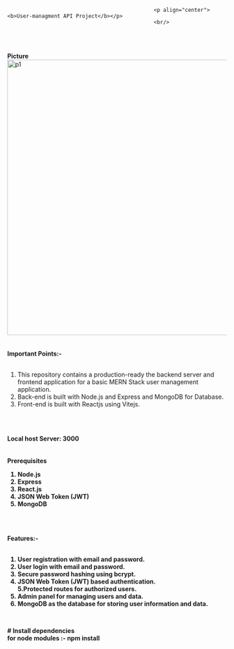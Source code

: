                                                   <p align="center"><b>User-managment API Project</b></p>
                                                   <br/>
 <br/>
 <br/>

 <b>Picture</b>
<img width="632" alt="p1" src="https://github.com/jatinjangid452/jatin_project/assets/112458590/ef2a58a6-a388-417e-aef6-8cdc4b97920a">
<br/>
<br/>
<br/>
 <b>Important Points:-</b><br/><br/>
1. This repository contains a production-ready the backend server and frontend application for a basic MERN Stack user management application. <br/>
2. Back-end is built with Node.js and Express and MongoDB for Database. <br/>
3. Front-end is built with Reactjs using Vitejs. <br/>
 <br/>
 <br/>
 
<b>Local host Server: 3000 <b><br/>
<br/>
<br/>
<b>Prerequisites</b> <br/>
1. Node.js <br/>
2. Express <br/>
3. React.js <br/>
4. JSON Web Token (JWT) <br/>
5. MongoDB <br/>
 <br/>
 <br/>
 
<b>Features:-</b> <br>
</br>
1. User registration with email and password. <br/>
2. User login with email and password. <br/>
3. Secure password hashing using bcrypt. <br/>
4. JSON Web Token (JWT) based authentication. <br/>
5.Protected routes for authorized users. <br/>
6. Admin panel for managing users and data. <br/>
7. MongoDB as the database for storing user information and data. <br/>
 <br/>
 
<b># Install dependencies</b> <br/>
for node modules :- npm install <br/>
 
 
